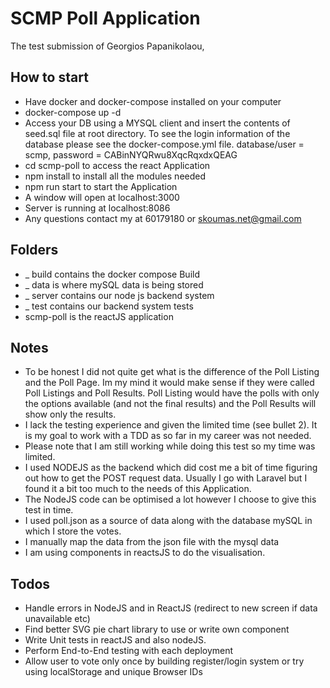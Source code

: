 # SCMP Poll Application
The test submission of Georgios Papanikolaou,

## How to start
- Have docker and docker-compose installed on your computer
- docker-compose up -d
- Access your DB using a MYSQL client and insert the contents of seed.sql file at root directory. To see the login information of the database please see the docker-compose.yml file. database/user = scmp, password = CABinNYQRwu8XqcRqxdxQEAG
- cd scmp-poll to access the react Application
- npm install to install all the modules needed
- npm run start to start the Application
- A window will open at localhost:3000
- Server is running at localhost:8086
- Any questions contact my at 60179180 or skoumas.net@gmail.com

## Folders
- _ build contains the docker compose Build
- _ data is where mySQL data is being stored
- _ server contains our node js backend system
- _ test contains our backend system tests
- scmp-poll is the reactJS application

## Notes
- To be honest I did not quite get what is the difference of the Poll Listing and the Poll Page. Im my mind it would make sense if they were called Poll Listings and Poll Results. Poll Listing would have the polls with only the options available (and not the final results) and the Poll Results will show only the results.
- I lack the testing experience and given the limited time (see bullet 2). It is my goal to work with a TDD as so far in my career was not needed.
- Please note that I am still working while doing this test so my time was limited.
- I used NODEJS as the backend which did cost me a bit of time figuring out how to get the POST request data. Usually I go with Laravel but I found it a bit too much to the needs of this Application.
- The NodeJS code can be optimised a lot however I choose to give this test in time.
- I used poll.json as a source of data along with the database mySQL in which I store the votes.
- I manually map the data from the json file with the mysql data
- I am using components in reactsJS to do the visualisation.

## Todos
- Handle errors in NodeJS and in ReactJS (redirect to new screen if data unavailable etc)
- Find better SVG pie chart library to use or write own component
- Write Unit tests in reactJS and also nodeJS.
- Perform End-to-End testing with each deployment
- Allow user to vote only once by building register/login system or try using localStorage and unique Browser IDs
